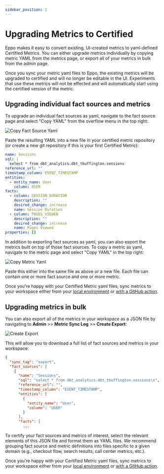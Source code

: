 ```yaml
---
sidebar_position: 2
---
```


# Upgrading Metrics to Certified

Eppo makes it easy to convert existing, UI-created metrics to yaml-defined Certified Metrics. You can either upgrade metrics individually by copying metric YAML from the metrics page, or export all of your metrics in bulk from the admin page.

Once you sync your metric yaml files to Eppo, the existing metrics will be upgraded to certified and will no longer be editable in the UI. Experiments that use these metrics will not be effected and will automatically start using the certified version of the metric.

## Upgrading individual fact sources and metrics

To upgrade an individual fact sources as yaml, navigate to the fact source page and select "Copy YAML" from the overflow menu in the top right:

![Copy Fact Source Yaml](/img/metrics/copy-fact-source-yaml.png)

Paste the resulting YAML into a new file in your certified metric repository (or create a new git repository if this is your first Certified Metric):

```yaml title="sessions.yml"
name: Sessions
sql: |
  select * from dbt_analytics.dbt_tbuffington.sessions
reference_url: ""
timestamp_column: EVENT_TIMESTAMP
entities:
  - entity_name: User
    column: USER
facts:
  - column: SESSION_DURATION
    description: ""
    desired_change: increase
    name: Session Duration
  - column: PAGES_VIEWED
    description: ""
    desired_change: increase
    name: Pages Viewed
properties: []
```

In addition to exporting fact sources as yaml, you can also export the metrics built on top of those fact sources. To copy a metric as yaml, navigate to the metric page and select "Copy YAML" in the top right:

![Copy Metric Yaml](/img/metrics/copy-metric-yaml.png)

Paste this either into the same file as above or a new file. Each file can contain one or more fact source and one or more metric. 

Once you're happy with your Certified Metric yaml files, sync metrics to your workspace either from your [local environment](/data-management/certified-metrics/eppo-schema#from-your-local-environment) or [with a GitHub action](/data-management/certified-metrics/eppo-schema#from-a-github-repository).

## Upgrading metrics in bulk

You can also export all of the metrics in your workspace as a JSON file by navigating to **Admin** >> **Metric Sync Log** >> **Create Export**:

![Create Export](/img/metrics/export-metrics.png)

This will allow you to download a full list of fact sources and metrics in your workspace:

```json title="metric_export.json"
{
  "sync_tag": "export",
  "fact_sources": [
    {
      "name": "Sessions",
      "sql": "select * from dbt_analytics.dbt_tbuffington.sessions\n",
      "reference_url": "",
      "timestamp_column": "EVENT_TIMESTAMP",
      "entities": [
        {
          "entity_name": "User",
          "column": "USER"
        }
      ],
      "facts": [
        ...
```

To certify your fact sources and metrics of interest, select the relevant elements of this JSON file and format them as YAML files. We recommend grouping fact source and metric definitions into files specific to a given domain (e.g., checkout flow, search results, call center metrics, etc.).

Once you're happy with your Certified Metric yaml files, sync metrics to your workspace either from your [local environment](/data-management/certified-metrics/eppo-schema#from-your-local-environment) or [with a GitHub action](/data-management/certified-metrics/eppo-schema#from-a-github-repository).
